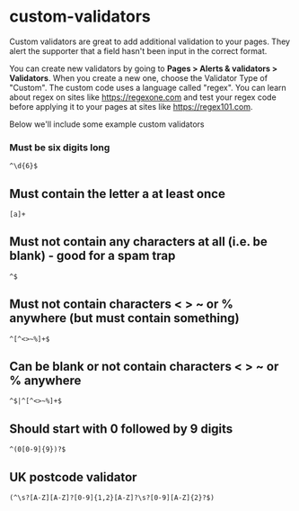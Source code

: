 # custom-validators
Custom validators are great to add additional validation to your pages. They alert the supporter that a field hasn't been input in the correct format. 

You can create new validators by going to **Pages > Alerts & validators > Validators**. When you create a new one, choose the Validator Type of "Custom". The custom code uses a language called "regex". You can learn about regex on sites like https://regexone.com and test your regex code before applying it to your pages at sites like https://regex101.com.

Below we'll include some example custom validators

### Must be six digits long
```regex
^\d{6}$
```

## Must contain the letter a at least once
```regex
[a]+
```

## Must not contain any characters at all (i.e. be blank) - good for a spam trap
```regex
^$
```

## Must not contain characters < > ~ or % anywhere (but must contain something)
```regex
^[^<>~%]+$
```

## Can be blank or not contain characters < > ~ or % anywhere
```regex
^$|^[^<>~%]+$
```

## Should start with 0 followed by 9 digits
```regex
^(0[0-9]{9})?$
```

## UK postcode validator
```regex
(^\s?[A-Z][A-Z]?[0-9]{1,2}[A-Z]?\s?[0-9][A-Z]{2}?$)
```
